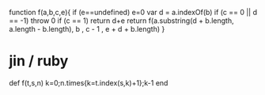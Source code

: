 function f(a,b,c,e){
  if (e==undefined)
    e=0
  var d = a.indexOf(b)
  if (c == 0 || d == -1)
    throw 0
  if (c == 1)
    return d+e
  return f(a.substring(d + b.length, a.length - b.length), b , c - 1 , e + d + b.length)
}

# jin / ruby
def f(t,s,n) k=0;n.times{k=t.index(s,k)+1};k-1 end
